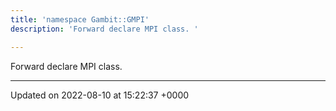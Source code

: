 ```yaml
---
title: 'namespace Gambit::GMPI'
description: 'Forward declare MPI class. '

---
```







Forward declare MPI class. 






-------------------------------

Updated on 2022-08-10 at 15:22:37 +0000